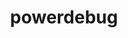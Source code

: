 ---
permalink: /engineering/projects/powerdebug/
project_link_name: powerdebug
project_maintainers: ''
project_stats: 'true'
project_url: n/a
title: powerdebug
display: "false"
---